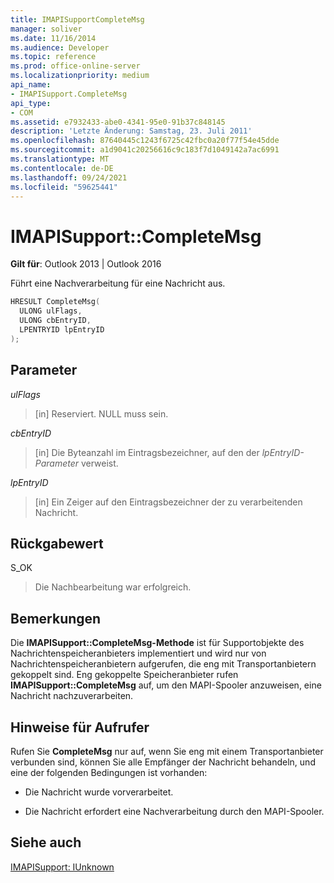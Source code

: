 ```yaml
---
title: IMAPISupportCompleteMsg
manager: soliver
ms.date: 11/16/2014
ms.audience: Developer
ms.topic: reference
ms.prod: office-online-server
ms.localizationpriority: medium
api_name:
- IMAPISupport.CompleteMsg
api_type:
- COM
ms.assetid: e7932433-abe0-4341-95e0-91b37c848145
description: 'Letzte Änderung: Samstag, 23. Juli 2011'
ms.openlocfilehash: 87640445c1243f6725c42fbc0a20f77f54e45dde
ms.sourcegitcommit: a1d9041c20256616c9c183f7d1049142a7ac6991
ms.translationtype: MT
ms.contentlocale: de-DE
ms.lasthandoff: 09/24/2021
ms.locfileid: "59625441"
---
```

# <a name="imapisupportcompletemsg"></a>IMAPISupport::CompleteMsg

  
  
**Gilt für**: Outlook 2013 | Outlook 2016 
  
Führt eine Nachverarbeitung für eine Nachricht aus. 
  
```cpp
HRESULT CompleteMsg(
  ULONG ulFlags,
  ULONG cbEntryID,
  LPENTRYID lpEntryID
);
```

## <a name="parameters"></a>Parameter

 _ulFlags_
  
> [in] Reserviert. NULL muss sein.
    
 _cbEntryID_
  
> [in] Die Byteanzahl im Eintragsbezeichner, auf den der  _lpEntryID-Parameter_ verweist. 
    
 _lpEntryID_
  
> [in] Ein Zeiger auf den Eintragsbezeichner der zu verarbeitenden Nachricht.
    
## <a name="return-value"></a>Rückgabewert

S_OK 
  
> Die Nachbearbeitung war erfolgreich.
    
## <a name="remarks"></a>Bemerkungen

Die **IMAPISupport::CompleteMsg-Methode** ist für Supportobjekte des Nachrichtenspeicheranbieters implementiert und wird nur von Nachrichtenspeicheranbietern aufgerufen, die eng mit Transportanbietern gekoppelt sind. Eng gekoppelte Speicheranbieter rufen **IMAPISupport::CompleteMsg** auf, um den MAPI-Spooler anzuweisen, eine Nachricht nachzuverarbeiten. 
  
## <a name="notes-to-callers"></a>Hinweise für Aufrufer

Rufen Sie **CompleteMsg** nur auf, wenn Sie eng mit einem Transportanbieter verbunden sind, können Sie alle Empfänger der Nachricht behandeln, und eine der folgenden Bedingungen ist vorhanden: 
  
- Die Nachricht wurde vorverarbeitet.
    
- Die Nachricht erfordert eine Nachverarbeitung durch den MAPI-Spooler.
    
## <a name="see-also"></a>Siehe auch



[IMAPISupport: IUnknown](imapisupportiunknown.md)

